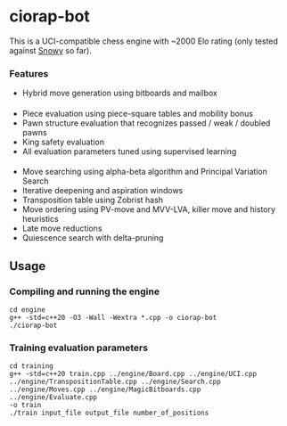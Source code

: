 # ciorap-bot

This is a UCI-compatible chess engine with ~2000 Elo rating (only tested against [Snowy](https://github.com/JasonCreighton/snowy) so far).

### Features

- Hybrid move generation using bitboards and mailbox

####

- Piece evaluation using piece-square tables and mobility bonus
- Pawn structure evaluation that recognizes passed / weak / doubled pawns
- King safety evaluation
- All evaluation parameters tuned using supervised learning

####

- Move searching using alpha-beta algorithm and Principal Variation Search
- Iterative deepening and aspiration windows
- Transposition table using Zobrist hash
- Move ordering using PV-move and MVV-LVA, killer move and history heuristics
- Late move reductions
- Quiescence search with delta-pruning

## Usage

### Compiling and running the engine

```
cd engine
g++ -std=c++20 -O3 -Wall -Wextra *.cpp -o ciorap-bot
./ciorap-bot
```

### Training evaluation parameters

```
cd training
g++ -std=c++20 train.cpp ../engine/Board.cpp ../engine/UCI.cpp ../engine/TranspositionTable.cpp ../engine/Search.cpp ../engine/Moves.cpp ../engine/MagicBitboards.cpp ../engine/Evaluate.cpp
-o train
./train input_file output_file number_of_positions
```
